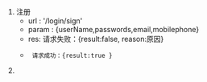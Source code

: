 1. 注册
	* url : '/login/sign'
	* param : {userName,passwords,email,mobilephone}
	* res: 请求失败：{result:false, reason:原因}
	*      请求成功：{result:true }

2. 